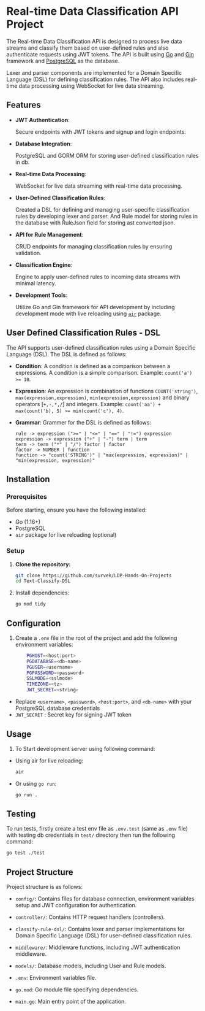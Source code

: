 # Real-time Data Classification API Project

The Real-time Data Classification API is designed to process live data streams and classify them based on user-defined rules and also authenticate requests using JWT tokens. The API is built using [Go](https://go.dev/) and [Gin](https://gin-gonic.com/) framework and [PostgreSQL](https://www.postgresql.org/) as the database.

Lexer and parser components are implemented for a Domain Specific Language (DSL) for defining classification rules. The API also includes real-time data processing using WebSocket for live data streaming.

## Features

-   **JWT Authentication**:

    Secure endpoints with JWT tokens and signup and login endpoints.

-   **Database Integration**:

    PostgreSQL and GORM ORM for storing user-defined classification rules in db.

-   **Real-time Data Processing**:

    WebSocket for live data streaming with real-time data processing.

-   **User-Defined Classification Rules**:

    Created a DSL for defining and managing user-specific classification rules by developing lexer and parser. And Rule model for storing rules in the database with RuleJson field for storing ast converted json.

-   **API for Rule Management**:

    CRUD endpoints for managing classification rules by ensuring validation.

-   **Classification Engine**:

    Engine to apply user-defined rules to incoming data streams with minimal latency.

-   **Development Tools**:

    Utilize Go and Gin framework for API development by including development mode with live reloading using [`air`](https://github.com/air-verse/air) package.

## User Defined Classification Rules - DSL

The API supports user-defined classification rules using a Domain Specific Language (DSL). The DSL is defined as follows:

-   **Condition**: A condition is defined as a comparison between a expressions. A condition is a simple comparison. Example: `count('a') >= 10`.

-   **Expression**: An expression is combination of functions `COUNT('string')`, `max(expression,expression)`, `min(expression,expression)` and binary operators [`+,-,*,/`] and integers.
    Example: `count('aa') + max(count('b), 5) >= min(count('c'), 4)`.

-   **Grammar**: Grammer for the DSL is defined as follows:

    ```
    rule -> expression (">=" | "<=" | "==" | "!=") expression
    expression -> expression ("+" | "-") term | term
    term -> term ("*" | "/") factor | factor
    factor -> NUMBER | function
    function -> "count('STRING')" | "max(expression, expression)" | "min(expression, expression)"
    ```

## Installation

### Prerequisites

Before starting, ensure you have the following installed:

-   Go (1.16+)
-   PostgreSQL
-   `air` package for live reloading (optional)

### Setup

1. **Clone the repository:**

    ```bash
    git clone https://github.com/survek/LDP-Hands-On-Projects
    cd Text-Classify-DSL
    ```

2. Install dependencies:

    ```sh
    go mod tidy
    ```

## Configuration

1.  Create a `.env` file in the root of the project and add the following environment variables:

    ```sh
        PGHOST=<host:port>
        PGDATABASE=<db-name>
        PGUSER=<username>
        PGPASSWORD=<password>
        SSLMODE=<sslmode>
        TIMEZONE=<tz>
        JWT_SECRET=<string>
    ```

-   Replace `<username>`, `<password>`, `<host:port>`, and `<db-name>` with your PostgreSQL database credentials
-   `JWT_SECRET` : Secret key for signing JWT token

## Usage

1.  To Start development server using following command:

-   Using air for live reloading:

    ```sh
    air
    ```

-   Or using `go run`:

    ```sh
    go run .
    ```

## Testing

To run tests, firstly create a test env file as `.env.test` (same as `.env` file) with testing db credentials in `test/` directory then run the following command:

```sh
go test ./test
```

## Project Structure

Project structure is as follows:

-   `config/`: Contains files for database connection, environment variables setup and JWT configuration for authentication.

-   `controller/`: Contains HTTP request handlers (controllers).

-   `classify-rule-dsl/`: Contains lexer and parser implementations for Domain Specific Language (DSL) for user-defined classification rules.

-   `middleware/`: Middleware functions, including JWT authentication middleware.

-   `models/`: Database models, including User and Rule models.

-   `.env`: Environment variables file.

-   `go.mod`: Go module file specifying dependencies.

-   `main.go`: Main entry point of the application.
